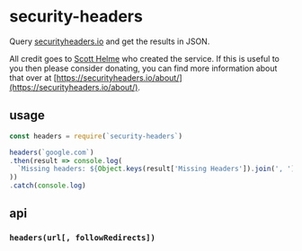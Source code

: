 # security-headers

Query [securityheaders.io](https://securityheaders.io) and get the results in JSON.

All credit goes to [Scott Helme](https://scotthelme.co.uk/) who created the service. If this is useful to you then please consider donating, you can find more information about that over at [https://securityheaders.io/about/](https://securityheaders.io/about/).

## usage

```javascript
const headers = require(`security-headers`)

headers(`google.com`)
.then(result => console.log(
  `Missing headers: ${Object.keys(result['Missing Headers']).join(', ')}`
))
.catch(console.log)
```

## api

### `headers(url[, followRedirects])`
